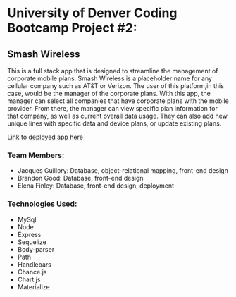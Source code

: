 # University of Denver Coding Bootcamp Project #2: 
## Smash Wireless

This is a full stack app that is designed to streamline the management of corporate mobile plans.  Smash Wireless is a placeholder name for any cellular company such as AT&T or Verizon. The user of this platform,in this case, would be the manager of the corporate plans.  With this app, the manager can select all companies that have corporate plans with the mobile provider. From there, the manager can view specific plan information for that company, as well as current overall data usage.  They can also add new unique lines with specific data and device plans, or update existing plans. 

[Link to deployed app here](https://stark-plateau-61369.herokuapp.com/)

### Team Members:
- Jacques Guillory: Database, object-relational mapping, front-end design
- Brandon Good: Database, front-end design
- Elena Finley: Database, front-end design, deployment

### Technologies Used:
- MySql
- Node
- Express
- Sequelize
- Body-parser
- Path
- Handlebars
- Chance.js
- Chart.js
- Materialize
